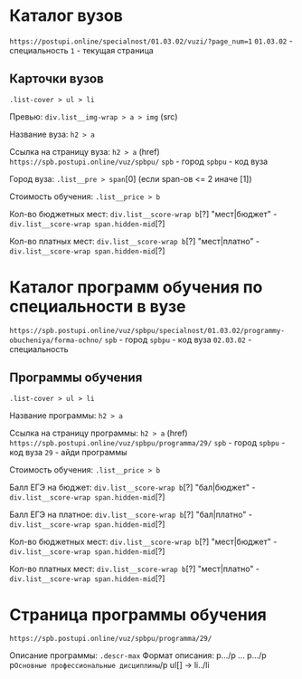 # Каталог вузов

`https://postupi.online/specialnost/01.03.02/vuzi/?page_num=1`
`01.03.02` - специальность
`1` - текущая страница

## Карточки вузов

`.list-cover > ul > li`

Превью: `div.list__img-wrap > a > img` (src)

Название вуза: `h2 > a`

Ссылка на страницу вуза: `h2 > a` (href)
`https://spb.postupi.online/vuz/spbpu/`
`spb` - город
`spbpu` - код вуза

Город вуза: `.list__pre > span`[0] (если span-ов <= 2 иначе [1])

Стоимость обучения: `.list__price > b`

Кол-во бюджетных мест: `div.list__score-wrap b`[?]
"мест|бюджет" - `div.list__score-wrap span.hidden-mid`[?]

Кол-во платных мест: `div.list__score-wrap b`[?]
"мест|платно" - `div.list__score-wrap span.hidden-mid`[?]

# Каталог программ обучения по специальности в вузе

`https://spb.postupi.online/vuz/spbpu/specialnost/01.03.02/programmy-obucheniya/forma-ochno/`
`spb` - город
`spbpu` - код вуза
`02.03.02` - специальность

## Программы обучения

`.list-cover > ul > li`

Название программы: `h2 > a`

Ссылка на страницу программы: `h2 > a` (href)
`https://spb.postupi.online/vuz/spbpu/programma/29/`
`spb` - город
`spbpu` - код вуза
`29` - айди программы

Стоимость обучения: `.list__price > b`

Балл ЕГЭ на бюджет: `div.list__score-wrap b`[?]
"бал|бюджет" - `div.list__score-wrap span.hidden-mid`[?]

Балл ЕГЭ на платное: `div.list__score-wrap b`[?]
"бал|платно" - `div.list__score-wrap span.hidden-mid`[?]

Кол-во бюджетных мест: `div.list__score-wrap b`[?]
"мест|бюджет" - `div.list__score-wrap span.hidden-mid`[?]

Кол-во платных мест: `div.list__score-wrap b`[?]
"мест|платно" - `div.list__score-wrap span.hidden-mid`[?]

# Страница программы обучения

`https://spb.postupi.online/vuz/spbpu/programma/29/`

Описание программы: `.descr-max`
Формат описания:
p.../p
...
p.../p
p`Основные профессиональные дисциплины`/p
ul[] -> li../li
